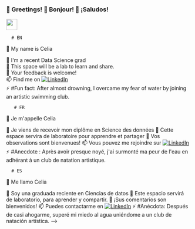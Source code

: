 ### 👋 Greetings!       👋 Bonjour!       👋  ¡Saludos!
<img src="https://raw.githubusercontent.com/MartinHeinz/MartinHeinz/master/wave.gif" width="30px">


      # EN                                           
🔭  My name is Celia

🌱  I'm a recent Data Science grad                    
🔭  This space will be a lab to learn and share.                                                 
🤔  Your feedback is welcome!                            
📫  Find me on [![LinkedIn][1.2]][1]                   
⚡  #Fun fact: After almost drowning, I overcame my fear of water by joining an artistic swimming club.                                   


       # FR                                         
 🔭  Je m'appelle Celia
 
 🌱  Je viens de recevoir mon diplôme en Science des données
 🔭  Cette espace servira de laboratoire pour apprendre et partager
 🤔  Vos observations sont bienvenues!
 📫  Vous pouvez me rejoindre sur [![LinkedIn][1.2]][1]
 ⚡  #Anecdote : Après avoir presque noyé, j'ai surmonté ma peur de l'eau en adhérant à un club de natation artistique.
 
 
      # ES
 🔭  Me llamo Celia
 
 🌱  Soy una graduada reciente en Ciencias de datos
 🔭  Este espacio servirá de laboratorio, para aprender y compartir.
 🤔  ¡Sus comentarios son bienvenidos!
 📫  Puedes contactarme en [![LinkedIn][1.2]][1]
 ⚡  #Anécdota: Después de casi ahogarme, superé mi miedo al agua uniéndome a un club de natación artística.
-->
<!-- Icons -->
[1.2]: https://raw.githubusercontent.com/celsol-fuentes/celsol-fuentes/master/linkedin-3-16.png (LinkedIn icon without padding)

<!-- Links to your social media accounts -->

[1]: https://www.linkedin.com/in/celia-sol-fuentes/
